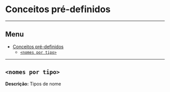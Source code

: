 # Conceitos pré-definidos

---

## Menu <!-- omit in toc -->

- [Conceitos pré-definidos](#conceitos-pré-definidos)
  - [`<nomes por tipo>`](#nomes-por-tipo)

---

## `<nomes por tipo>`

**Descrição:** Tipos de nome
